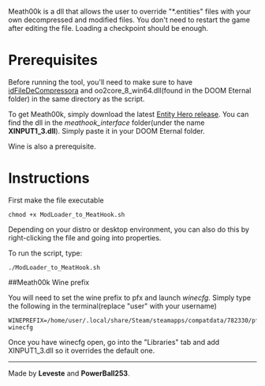 Meath00k is a dll that allows the user to override "\*.entities" files with your own decompressed and modified files. You don't need to restart the game after editing the file. Loading a checkpoint should be enough.

Prerequisites
===============

Before running the tool, you'll need to make sure to have [idFileDeCompressora](https://discord.com/channels/570112501853978624/693113846688383029/747181445092605973) and oo2core\_8\_win64.dll(found in the DOOM Eternal folder) in the same directory as the script.

To get Meath00k, simply download the latest [Entity Hero release](https://github.com/nopjne/EntityHero). You can find the dll in the *meathook_interface* folder(under the name **XINPUT1_3.dll**). Simply paste it in your DOOM Eternal folder.

Wine is also a prerequisite.

Instructions
============

First make the file executable

    chmod +x ModLoader_to_MeatHook.sh

Depending on your distro or desktop environment, you can also do this by right-clicking the file and going into properties.

To run the script, type:

    ./ModLoader_to_MeatHook.sh

##Meath00k Wine prefix

You will need to set the wine prefix to pfx and launch *winecfg*. Simply type the following in the terminal(replace "user" with your username)

    WINEPREFIX=/home/user/.local/share/Steam/steamapps/compatdata/782330/pfx/ winecfg

Once you have winecfg open, go into the "Libraries" tab and add XINPUT1\_3.dll so it overrides the default one.

-----------------------------------

Made by **Leveste** and **PowerBall253**.
